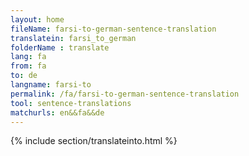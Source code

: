 ```yaml
---
layout: home
fileName: farsi-to-german-sentence-translation
translatein: farsi_to_german
folderName : translate
lang: fa
from: fa
to: de
langname: farsi-to
permalink: /fa/farsi-to-german-sentence-translation
tool: sentence-translations
matchurls: en&&fa&&de
---
```

{% include section/translateinto.html %}
